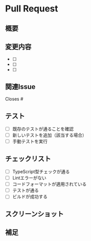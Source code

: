 # Pull Request

## 概要
<!-- 変更内容の概要を記載 -->

## 変更内容
<!-- 具体的な変更内容をリストアップ -->
- [ ]
- [ ]
- [ ]

## 関連Issue
<!-- 関連するIssue番号があれば記載 -->
Closes #

## テスト
<!-- テストの実行結果や追加したテストについて記載 -->
- [ ] 既存のテストが通ることを確認
- [ ] 新しいテストを追加（該当する場合）
- [ ] 手動テストを実行

## チェックリスト
- [ ] TypeScript型チェックが通る
- [ ] Lintエラーがない
- [ ] コードフォーマットが適用されている
- [ ] テストが通る
- [ ] ビルドが成功する

## スクリーンショット
<!-- UI変更がある場合はスクリーンショットを添付 -->

## 補足
<!-- その他の補足事項があれば記載 -->